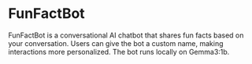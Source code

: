 # FunFactBot
FunFactBot is a conversational AI chatbot that shares fun facts based on your conversation. Users can give the bot a custom name, making interactions more personalized. The bot runs locally on Gemma3:1b.
